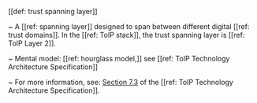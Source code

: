 [[def: trust spanning layer]]

~ A [[ref: spanning layer]] designed to span between different digital [[ref: trust domains]]. In the [[ref: ToIP stack]], the trust spanning layer is [[ref: ToIP Layer 2]].

~ Mental model: [[ref: hourglass model,]] see [[ref: ToIP Technology Architecture Specification]]

~ For more information, see: [Section 7.3](https://github.com/trustoverip/TechArch/blob/main/spec.md#73-layer-2-trust-spanning) of the [[ref: ToIP Technology Architecture Specification]].
